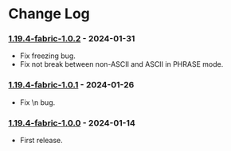 # Change Log

### [1.19.4-fabric-1.0.2](https://github.com/KatatsumuriPan/BetterLineBreak/releases/tag/1.19.4-fabric-1.0.2) - 2024-01-31

- Fix freezing bug.
- Fix not break between non-ASCII and ASCII in PHRASE mode.

### [1.19.4-fabric-1.0.1](https://github.com/KatatsumuriPan/BetterLineBreak/releases/tag/1.19.4-fabric-1.0.1) - 2024-01-26

- Fix \n bug.

### [1.19.4-fabric-1.0.0](https://github.com/KatatsumuriPan/BetterLineBreak/releases/tag/1.19.4-fabric-1.0.0) - 2024-01-14

- First release.
